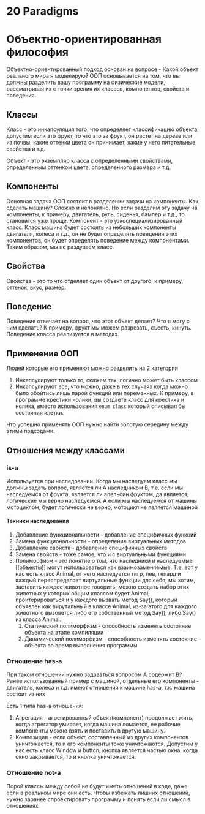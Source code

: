 # 20 Paradigms
# Объектно-ориентированная философия
Объектно-ориентированный подход основан на вопросе - Какой объект реального мира я моделирую? ООП основывается на том, что вы должны разделить вашу программу на физические модели, рассматривая их с точки зрения их классов, компонентов, свойств и поведения.

## Классы
Класс - это инкапсуляция того, что определяет классификацию объекта, допустим если это фрукт, то что это за фрукт, он растет на дереве или из почвы, какие оттенки цвета он принимает, какие у него питательные свойства и т.д.

Объект - это экземпляр класса с определенными свойствами, определенным оттенком цвета, определенного размера и т.д.

## Компоненты
Основная задача ООП состоит в разделении задачи на компоненты. Как сделать машину? Сложно и непонятно. Но если разделим эту задачу на компоненты, к примеру, двигатель, руль, сиденья, бампер и т.д., то становится уже проще. Компонент - это узкоспециализированный класс. Класс машина будет состоять из небольших компоненты двигателя, колеса и т.д., он не будет определять поведения этих компонентов, он будет определять поведение между компонентами. Таким образом, мы не раздуваем класс.

## Свойства
Свойства - это то что отделяет один объект от другого, к примеру, оттенок, вкус, размер.

## Поведение
Поведение отвечает на вопрос, что этот объект делает? Что я могу с ним сделать? К примеру, фрукт мы можем разрезать, съесть, кинуть. Поведение класса реализуется в методах.

## Применение ООП
Людей которые его применяют можно разделить на 2 категории
1. Инкапсулируют только то, скажем так, логично может быть классом
2. Инкапсулируют все, что можно, даже в тех случаях когда можно было обойтись лишь парой функций или переменных. К примеру, в программе крестики нолики, вы создаете класс для крестика и нолика, вместо использования `enum class` который описывал бы состояния клетки.

Что успешно применять ООП нужно найти золотую середину между этими подходами.

## Отношения между классами
### is-a
Используется при наследовании. Когда мы наследуем класс мы должны задать вопрос, является ли A наследником B, т.е. если мы наследуемся от фрукта, является ли апельсин фруктом, да является, логические мы верно наследуемся. А если мы наследуемся от машины мотоциклом, будет логически не верно, мотоцикл не является машиной

#### Техники наследования
1. Добавление функциональности - добавление специфичных функций
2. Замена функциональности - определение виртуальных методов
3. Добавление свойств - добавление специфичных свойств
4. Замена свойств - тоже самое, что и с виртуальными функциями
5. Полиморфизм - это понятие о том, что наследники и наследуемые [[объекты]] могут использоваться как взаимозаменяемые. Т.е. вот у нас есть класс Animal, от него наследуется тигр, лев, гепард и каждый переопределяет виртуальные функции для себя, мы хотим, заставить каждое животное говорить, можно создать набор этих животных у которых общим классом будет Animal, проитерироваться и у каждого вызвать метод Say(), который объявлен как вирутальный в классе Animal, из-за этого для каждого животного вызовется либо его собственный метод Say(), либо Say() из класса Animal.
	1. Статический полиморфизм - способность изменять состояние объекта на этапе компиляции
	2. Динамический полиморфизм - способность изменять состояние объекта во время выполнения программы

### Отношение has-a
При таком отношении нужно задаваться вопросом A содержит  B? Ранее использованный пример с машиной, отдельные его компоненты - двигатель, колеса и т.д. имеют отношения к машине has-a, т.к. машина состоит из них

Есть 1 типа has-a отношения:
1. Агрегация - агрегированный объект(компонент) продолжает жить, когда агрегатор умирает, когда машина ломается, ее рабочие компоненты можно взять и поставить в другую машину.
2. Композиция - если объект, составленный из других компонентов уничтожается, то и его компоненты тоже уничтожаются. Допустим у нас есть класс Window и button, кнопка является частью окна, когда окно закрывается, то и кнопка уничтожается.

### Отношение not-a
Порой классы между собой не будут иметь отношений в коде, даже если в реальном мире они есть. Чтобы избежать лишних отношений, нужно заранее спроектировать программу и понять если ли смысл в отношениях.